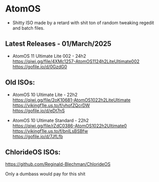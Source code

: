 # AtomOS

- Shitty ISO made by a retard with shit ton of random tweaking regedit and batch files. <br>

## Latest Releases - 01/March/2025

- AtomOS 11 Ultimate Lite 002 - 24h2 <br>
https://qiwi.gg/file/4XMc1257-AtomOS1124h2LiteUltimate002 <br>
https://gofile.io/d/0GzdG0 <br>

## Old ISOs:

- AtomOS 10 Ultimate Lite - 22h2 <br>
https://qiwi.gg/file/2oK10681-AtomOS1022h2LiteUltimate <br>
https://vikingf1le.us.to/f/vhofZQcrDW <br>
https://gofile.io/d/eDt7nS <br>

- AtomOS 10 Ultimate Standard - 22h2 <br>
https://qiwi.gg/file/rZdC0386-AtomOS1022h2Ultimate0 <br>
https://vikingf1le.us.to/f/bnILsBSBfw <br>
https://gofile.io/d/7JfLfb <br>

## ChlorideOS ISOs:

https://github.com/Reginald-Blechman/ChlorideOS

Only a dumbass would pay for this shit
